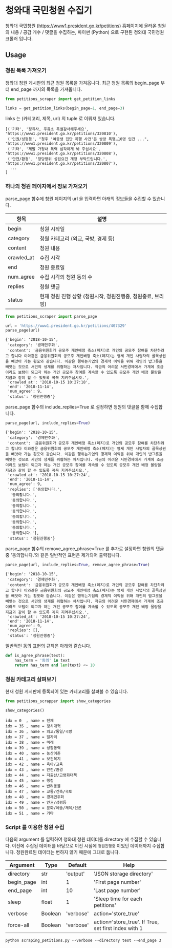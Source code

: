 # 청와대 국민청원 수집기

청와대 국민청원 (https://www1.president.go.kr/petitions) 홈페이지에 올라온 청원의 내용 / 공감 개수 / 댓글을 수집하는, 파이썬 (Python) 으로 구현된 청와대 국민청원 크롤러 입니다. 

## Usage

### 청원 목록 가져오기

청와대 청원 게시판의 최근 청원 목록을 가져옵니다. 최근 청원 목록의 begin_page 부터 end_page 까지의 목록을 가져옵니다.

```python
from petitions_scraper import get_petition_links

links = get_petition_links(begin_page=1, end_page=3)
```

links 는 (카테고리, 제목, url) 의 tuple 로 이뤄져 있습니다.

```
[('기타', '정유사, 주유소 특별감사해주세요', 'https://www1.president.go.kr/petitions/320810'),
 ('인권/성평등', "청주 '여중생 집단 폭행 사건'은 쌍방 폭행…10명 입건 ...", 'https://www1.president.go.kr/petitions/320809'),
 ('기타', '제발 가정내 폭력 심각하게 봐 주십시요', 'https://www1.president.go.kr/petitions/320808'),
 ('안전/환경', '정당방위 성립요건 개정 부탁드립니다.', 'https://www1.president.go.kr/petitions/320807'),
  ...
]
```

### 하나의 청원 페이지에서 정보 가져오기

parse_page 함수에 청원 페이지의 url 을 입력하면 아래의 정보들을 수집할 수 있습니다.

| 항목 | 설명 |
| --- | --- |
| begin | 청원 시작일 |
| category | 청원 카테고리 (외교, 국방, 경제 등) |
| content | 청원 내용 |
| crawled_at | 수집 시각 |
| end | 청원 종료일 |
| num_agree | 수집 시각의 청원 동의 수 |
| replies | 청원 댓글 |
| status | 현재 청원 진행 상황 (청원시작, 청원진행중, 청원종료, 브리핑) |

```python
from petitions_scraper import parse_page

url = 'https://www1.president.go.kr/petitions/407329'
parse_page(url)
```

```
{'begin': '2018-10-15',
 'category': '경제민주화',
 'content': '금융위원회가 공모주 개인배정 축소(폐지)로 개인의 공모주 참여를 차단하려고 합니다 이와같은 금융위원회의 공모주 개인배정 축소(폐지)는 영세 개인 사업자의 골목상권을 빼앗아 가는 횡포와 같습니다. 이같은 행위는기업의 경제적 이익을 위해 개인의 밥그릇을 빼앗는 것으로 서민의 생계를 위협하는 처사입니다. 작금의 어려운 서민경제에서 가계에 조금이라도 보탬이 되고자 하는 개인 공모주 참여를 계속할 수 있도록 공모주 개인 배정 물량을 지금과 같이 할 수 있도록 꼭꼭 지켜주십시오.',
 'crawled_at': '2018-10-15 10:27:18',
 'end': '2018-11-14',
 'num_agree': 9,
 'status': '청원진행중'}
 ```

parse_page 함수의 include_replies=True 로 설정하면 청원의 댓글을 함께 수집합니다.

```python
parse_page(url, include_replies=True)
```

```
{'begin': '2018-10-15',
 'category': '경제민주화',
 'content': '금융위원회가 공모주 개인배정 축소(폐지)로 개인의 공모주 참여를 차단하려고 합니다 이와같은 금융위원회의 공모주 개인배정 축소(폐지)는 영세 개인 사업자의 골목상권을 빼앗아 가는 횡포와 같습니다. 이같은 행위는기업의 경제적 이익을 위해 개인의 밥그릇을 빼앗는 것으로 서민의 생계를 위협하는 처사입니다. 작금의 어려운 서민경제에서 가계에 조금이라도 보탬이 되고자 하는 개인 공모주 참여를 계속할 수 있도록 공모주 개인 배정 물량을 지금과 같이 할 수 있도록 꼭꼭 지켜주십시오.',
 'crawled_at': '2018-10-15 10:27:24',
 'end': '2018-11-14',
 'num_agree': 9,
 'replies': ['동의합니다.',
  '동의합니다.',
  '동의합니다.',
  '동의합니다.',
  '동의합니다.',
  '동의합니다.',
  '동의합니다.',
  '동의합니다.',
  '동의합니다.'],
 'status': '청원진행중'}
 ```

parse_page 함수의 remove_agree_phrase=True 를 추가로 설정하면 청원의 댓글 중 '동의합니다.'와 같은 일반적인 표현은 제거되어 출력됩니다.

```python
parse_page(url, include_replies=True, remove_agree_phrase=True)
```

```
{'begin': '2018-10-15',
 'category': '경제민주화',
 'content': '금융위원회가 공모주 개인배정 축소(폐지)로 개인의 공모주 참여를 차단하려고 합니다 이와같은 금융위원회의 공모주 개인배정 축소(폐지)는 영세 개인 사업자의 골목상권을 빼앗아 가는 횡포와 같습니다. 이같은 행위는기업의 경제적 이익을 위해 개인의 밥그릇을 빼앗는 것으로 서민의 생계를 위협하는 처사입니다. 작금의 어려운 서민경제에서 가계에 조금이라도 보탬이 되고자 하는 개인 공모주 참여를 계속할 수 있도록 공모주 개인 배정 물량을 지금과 같이 할 수 있도록 꼭꼭 지켜주십시오.',
 'crawled_at': '2018-10-15 10:27:24',
 'end': '2018-11-14',
 'num_agree': 9,
 'replies': [],
 'status': '청원진행중'}
```

일반적인 동의 표현의 규칙은 아래와 같습니다.

```python
def is_agree_phrase(text):
    has_term = '동의' in text
    return has_term and len(text) <= 10
```

### 청원 카테고리 살펴보기

현재 청원 게시판에 등록되어 있는 카테고리를 살펴볼 수 있습니다.

```python
from petitions_scrapper import show_categories

show_categories()
```

```
idx = 0  , name = 전체
idx = 35 , name = 정치개혁
idx = 36 , name = 외교/통일/국방
idx = 37 , name = 일자리
idx = 38 , name = 미래
idx = 39 , name = 성장동력
idx = 40 , name = 농산어촌
idx = 41 , name = 보건복지
idx = 42 , name = 육아/교육
idx = 43 , name = 안전/환경
idx = 44 , name = 저출산/고령화대책
idx = 45 , name = 행정
idx = 46 , name = 반려동물
idx = 47 , name = 교통/건축/국토
idx = 48 , name = 경제민주화
idx = 49 , name = 인권/성평등
idx = 50 , name = 문화/예술/체육/언론
idx = 51 , name = 기타
```

### Script 를 이용한 청원 수집

다음의 argument 를 입력하여 청와대 청원 데이터를  directory 에 수집할 수 있습니다. 이전에 수집된 데이터를 바탕으로 이전 시점에 `청원진행중` 이었던 데이터까지 수집합니다. 청원완료된 데이터는 변하지 않기 때문에 그대로 둡니다.

| Argument | Type | Default | Help |
| --- |--- |--- |--- |
| directory | str | 'output' | 'JSON storage directory' |
| begin_page | int | 1 | 'First page number' |
| end_page | int | 10 | 'Last page number' |
| sleep | float | 1 | 'Sleep time for each petitions' |
| verbose | Boolean | 'verbose' | action='store_true' |
| force-all | Boolean | 'verbose' | action='store_true'. If True, set first index with 1 |

```
python scraping_petitions.py --verbose --directory test --end_page 3
```